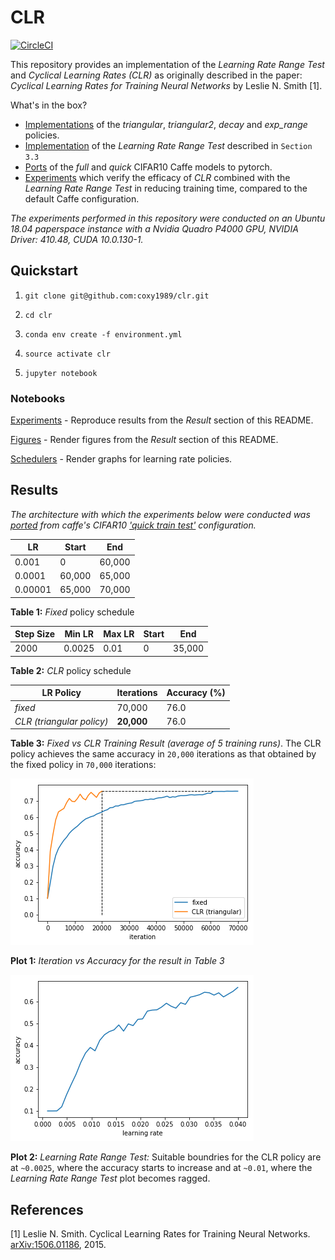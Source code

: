 # CLR

[![CircleCI](https://circleci.com/gh/coxy1989/clr.svg?style=svg)](https://circleci.com/gh/coxy1989/clr)

This repository provides an implementation of the *Learning Rate Range Test* and *Cyclical Learning Rates (CLR)* as originally described in the paper: *Cyclical Learning Rates for Training Neural Networks* by Leslie N. Smith [1].

What's in the box?

- [Implementations](https://github.com/coxy1989/clr/blob/master/modules/schedulers.py) of the *triangular*, *triangular2*, *decay* and *exp_range* policies.
- [Implementation](https://github.com/coxy1989/clr/blob/master/modules/schedulers.py#L58) of the *Learning Rate Range Test* described in `Section 3.3`
- [Ports](https://github.com/coxy1989/clr/blob/master/modules/model.py) of the *full* and *quick* CIFAR10 Caffe models to pytorch.
- [Experiments](https://nbviewer.jupyter.org/github/coxy1989/clr/blob/master/notebooks/headline_experiment.ipynb) which verify the efficacy of *CLR* combined with the *Learning Rate Range Test* in reducing training time, compared to the default Caffe configuration.

*The experiments performed in this repository were conducted on an Ubuntu 18.04 paperspace instance with a Nvidia Quadro P4000 GPU, NVIDIA Driver: 410.48, CUDA 10.0.130-1.*

## Quickstart

1. `git clone git@github.com:coxy1989/clr.git`

2. `cd clr` 

3. `conda env create -f environment.yml`

3. `source activate clr`

4. `jupyter notebook`

### Notebooks

[Experiments](https://nbviewer.jupyter.org/github/coxy1989/clr/blob/master/notebooks/headline_experiment.ipynb) - Reproduce results from the *Result* section of this README.

[Figures](https://nbviewer.jupyter.org/github/coxy1989/clr/blob/master/notebooks/headline_figures.ipynb) - Render figures from the *Result* section of this README.

[Schedulers](https://nbviewer.jupyter.org/github/coxy1989/clr/blob/master/notebooks/schedulers.ipynb) - Render graphs for learning rate policies.

## Results

*The architecture with which the experiments below were conducted was [ported](https://github.com/coxy1989/clr/blob/master/modules/model.py) from caffe's CIFAR10 ['quick train test'](https://github.com/BVLC/caffe/blob/master/examples/cifar10/cifar10_quick_train_test.prototxt) configuration.*

|  LR 	| Start 		| End 	|
|---	|---			|---	|
|  0.001	| 0 		| 60,000|
|  0.0001	| 60,000 	| 65,000|
|  0.00001| 65,000 	| 70,000|

**Table 1:** *Fixed* policy schedule

|  Step Size | Min LR	| Max LR 	| Start| End |
|---			|---		|---		|---	|---|
|  2000| 0.0025 | 0.01| 0 | 35,000|

**Table 2:** *CLR* policy schedule

|  LR Policy | Iterations | Accuracy (%)|
|---|---|---|
|  *fixed* | 70,000  | 76.0 |
|  *CLR (triangular policy)* | **20,000**  | 76.0 |

**Table 3:** *Fixed vs CLR Training Result (average of 5 training runs)*. The CLR policy achieves the same accuracy in `20,000` iterations as that obtained by the fixed policy in `70,000` iterations:

![figure_1](./images/run.png)

**Plot 1:** *Iteration vs Accuracy for the result in Table 3*

![figure_1](./images/lrrt.png)

**Plot 2:** *Learning Rate Range Test:* Suitable boundries for the CLR policy are at `~0.0025`, where the accuracy starts to increase and at `~0.01`, where the *Learning Rate Range Test* plot becomes ragged.

## References

[1] Leslie N. Smith. Cyclical Learning Rates for Training Neural Networks. [arXiv:1506.01186](https://arxiv.org/pdf/1506.01186.pdf), 2015.
